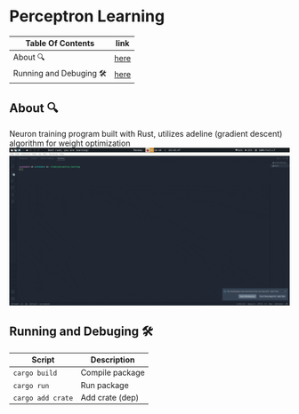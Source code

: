 # Perceptron Learning
| Table Of Contents        | link        |
| -------------------------| ----------- |
| About 🔍                  |  [here](#1) |
| Running and Debuging 🛠️   |  [here](#2) |

## About 🔍 <a name='1'></a>
Neuron training program built with Rust, utilizes adeline (gradient descent) algorithm for weight optimization
![](./example.gif)

## Running and Debuging 🛠️ <a name="2"></a>
| Script            | Description     |
| ----------------- | --------------- |
| `cargo build`     | Compile package |
| `cargo run`       | Run package     |
| `cargo add crate` | Add crate (dep) |

